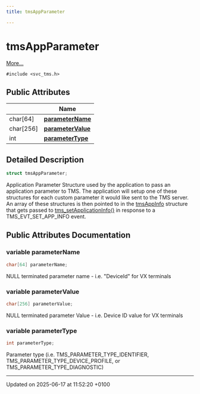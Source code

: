 ```yaml
---
title: tmsAppParameter

---
```


# tmsAppParameter



 [More...](#detailed-description)


`#include <svc_tms.h>`

## Public Attributes

|                | Name           |
| -------------- | -------------- |
| char[64] | **[parameterName](structtms_app_parameter.md#variable-parametername)**  |
| char[256] | **[parameterValue](structtms_app_parameter.md#variable-parametervalue)**  |
| int | **[parameterType](structtms_app_parameter.md#variable-parametertype)**  |

## Detailed Description

```cpp
struct tmsAppParameter;
```


Application Parameter Structure used by the application to pass an application parameter to TMS. The application will setup one of these structures for each custom parameter it would like sent to the TMS server. An array of these structures is then pointed to in the [tmsAppInfo](structtms_app_info.md) structure that gets passed to [tms_setApplicationInfo()](svc__tms_8h.md#function-tms-setapplicationinfo) in response to a TMS_EVT_SET_APP_INFO event. 

## Public Attributes Documentation

### variable parameterName

```cpp
char[64] parameterName;
```


NULL terminated parameter name - i.e. "DeviceId" for VX terminals 


### variable parameterValue

```cpp
char[256] parameterValue;
```


NULL terminated parameter Value - i.e. Device ID value for VX terminals 


### variable parameterType

```cpp
int parameterType;
```


Parameter type (i.e. TMS_PARAMETER_TYPE_IDENTIFIER, TMS_PARAMETER_TYPE_DEVICE_PROFILE, or TMS_PARAMETER_TYPE_DIAGNOSTIC) 


-------------------------------

Updated on 2025-06-17 at 11:52:20 +0100